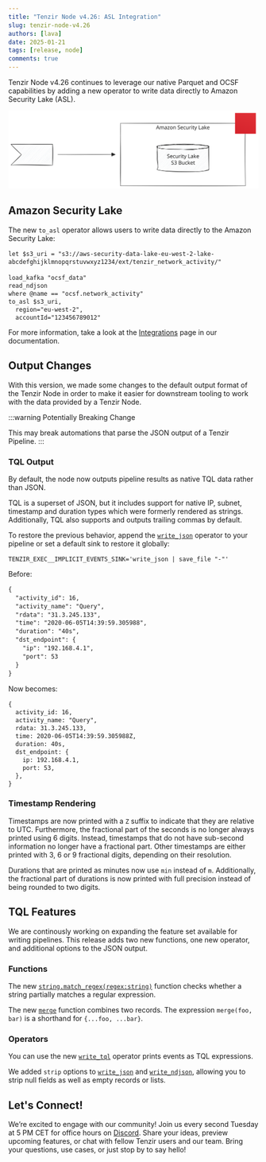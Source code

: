 ```yaml
---
title: "Tenzir Node v4.26: ASL Integration"
slug: tenzir-node-v4.26
authors: [lava]
date: 2025-01-21
tags: [release, node]
comments: true
---
```


Tenzir Node v4.26 continues to leverage our native Parquet and OCSF
capabilities by adding a new operator to write data directly to
Amazon Security Lake (ASL).

![Tenzir Node v4.26](tenzir-node-v4.26.excalidraw.svg)

[github-release]: https://github.com/tenzir/tenzir/releases/tag/v4.26.0

<!-- truncate -->

## Amazon Security Lake

The new `to_asl` operator allows users to write data directly to the
Amazon Security Lake:

```tql
let $s3_uri = "s3://aws-security-data-lake-eu-west-2-lake-abcdefghijklmnopqrstuvwxyz1234/ext/tenzir_network_activity/"
 
load_kafka "ocsf_data"
read_ndjson
where @name == "ocsf.network_activity"
to_asl $s3_uri,
  region="eu-west-2",
  accountId="123456789012"
```

For more information, take a look at the [Integrations](/next/integrations/amazon/security-lake)
page in our documentation.

## Output Changes

With this version, we made some changes to the default output format
of the Tenzir Node in order to make it easier for downstream tooling
to work with the data provided by a Tenzir Node.

:::warning Potentially Breaking Change

This may break automations that parse the JSON output of a Tenzir Pipeline.
:::

### TQL Output

By default, the node now outputs pipeline results as native TQL data
rather than JSON.

TQL is a superset of JSON, but it includes support for native IP, subnet,
timestamp and duration types which were formerly rendered as strings.
Additionally, TQL also supports and outputs trailing commas by default.

To restore the previous behavior, append the [`write_json`](/next/tql2/operators/write_json)
operator to your pipeline or set a default sink to restore it globally:

```env
TENZIR_EXEC__IMPLICIT_EVENTS_SINK='write_json | save_file "-"'
```

Before:

```txt
{
  "activity_id": 16,
  "activity_name": "Query",
  "rdata": "31.3.245.133",
  "time": "2020-06-05T14:39:59.305988",
  "duration": "40s",
  "dst_endpoint": {
    "ip": "192.168.4.1",
    "port": 53
  }
}
```

Now becomes:

```tql
{
  activity_id: 16,
  activity_name: "Query",
  rdata: 31.3.245.133,
  time: 2020-06-05T14:39:59.305988Z,
  duration: 40s,
  dst_endpoint: {
    ip: 192.168.4.1,
    port: 53,
  },
}
```

### Timestamp Rendering

Timestamps are now printed with a `Z` suffix to indicate that they are relative
to UTC. Furthermore, the fractional part of the seconds is no longer always
printed using 6 digits. Instead, timestamps that do not have sub-second
information no longer have a fractional part. Other timestamps are either
printed with 3, 6 or 9 fractional digits, depending on their resolution.

Durations that are printed as minutes now use `min` instead of `m`.
Additionally, the fractional part of durations is now printed with full
precision instead of being rounded to two digits.

## TQL Features

We are continously working on expanding the feature set available for writing
pipelines. This release adds two new functions, one new operator, and
additional options to the JSON output.

### Functions

The new [`string.match_regex(regex:string)`](/next/tql2/functions/match_regex)
function checks whether a string partially matches a regular expression.

The new [`merge`](/next/tql2/functions/merge) function combines two records. The
expression `merge(foo, bar)` is a shorthand for `{...foo, ...bar}`.

### Operators

You can use the new [`write_tql`](/next/tql2/operators/write_tql) operator
prints events as TQL expressions.

We added `strip` options to [`write_json`](/next/tql2/operators/write_json)
and [`write_ndjson`]((/next/tql2/operators/write_ndjson)), allowing you to
strip null fields as well as empty records or lists.

## Let's Connect!

We’re excited to engage with our community!
Join us every second Tuesday at 5 PM CET for office hours on [Discord][discord].
Share your ideas, preview upcoming features, or chat with fellow Tenzir users
and our team. Bring your questions, use cases, or just stop by to say hello!

[discord]: /discord  
[changelog]: /changelog#v4260
